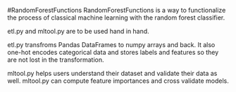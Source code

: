 #RandomForestFunctions
RandomForestFunctions is a way to functionalize the process of classical machine learning with the random forest classifier. 

etl.py and mltool.py are to be used hand in hand.

etl.py transfroms Pandas DataFrames to numpy arrays and back.
It also one-hot encodes categorical data and stores labels and features so they are not lost in the transformation.

mltool.py helps users understand their dataset and validate their data as well.
mltool.py can compute feature importances and cross validate models.

